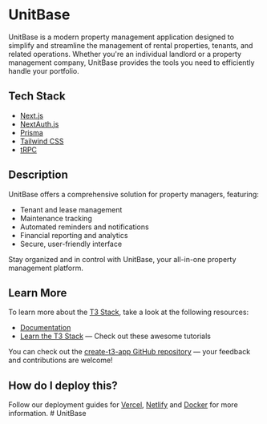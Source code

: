 # UnitBase

UnitBase is a modern property management application designed to simplify and streamline the management of rental properties, tenants, and related operations. Whether you're an individual landlord or a property management company, UnitBase provides the tools you need to efficiently handle your portfolio.

## Tech Stack

- [Next.js](https://nextjs.org)
- [NextAuth.js](https://next-auth.js.org)
- [Prisma](https://prisma.io)
- [Tailwind CSS](https://tailwindcss.com)
- [tRPC](https://trpc.io)

## Description

UnitBase offers a comprehensive solution for property managers, featuring:
- Tenant and lease management
- Maintenance tracking
- Automated reminders and notifications
- Financial reporting and analytics
- Secure, user-friendly interface

Stay organized and in control with UnitBase, your all-in-one property management platform.

## Learn More

To learn more about the [T3 Stack](https://create.t3.gg/), take a look at the following resources:

- [Documentation](https://create.t3.gg/)
- [Learn the T3 Stack](https://create.t3.gg/en/faq#what-learning-resources-are-currently-available) — Check out these awesome tutorials

You can check out the [create-t3-app GitHub repository](https://github.com/t3-oss/create-t3-app) — your feedback and contributions are welcome!

## How do I deploy this?

Follow our deployment guides for [Vercel](https://create.t3.gg/en/deployment/vercel), [Netlify](https://create.t3.gg/en/deployment/netlify) and [Docker](https://create.t3.gg/en/deployment/docker) for more information.
#   U n i t B a s e 
 
 